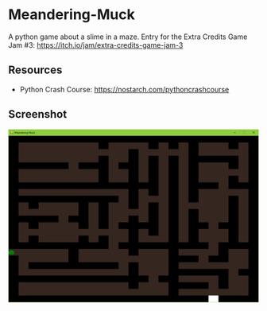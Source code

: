 # Meandering-Muck

A python game about a slime in a maze.
Entry for the Extra Credits Game Jam #3: https://itch.io/jam/extra-credits-game-jam-3

## Resources
* Python Crash Course: https://nostarch.com/pythoncrashcourse

## Screenshot
![screenshot1](https://raw.githubusercontent.com/shadowedhelixdevelopment/Meandering-Muck/master/images/meanderingmuck.PNG)
